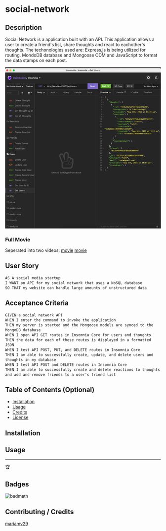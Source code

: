 # social-network
## Description 
Social Network is a application built with an API. This application allows a user to create a friend's list, share thoughts and react to eachother's thoughts. The techonologies used are: Express,js is being utilized for routing. MondoDB database and Mongoose ODM and JavaScript to format the data stamps on each post. 


![screenshot](./assets/images/screenshot.jpg)

### Full Movie
Seperated into two videos:
[movie](https://drive.google.com/file/d/1uglwYMsT0YC4HUGdtLoBamd28HreCoYL/view)
[movie](https://drive.google.com/file/d/1K2I-wETeKJdWRPqvbElHHOc8kxMCDiaw/view)
## User Story

```
AS A social media startup
I WANT an API for my social network that uses a NoSQL database
SO THAT my website can handle large amounts of unstructured data
```

## Acceptance Criteria

```
GIVEN a social network API
WHEN I enter the command to invoke the application
THEN my server is started and the Mongoose models are synced to the MongoDB database
WHEN I open API GET routes in Insomnia Core for users and thoughts
THEN the data for each of these routes is displayed in a formatted JSON
WHEN I test API POST, PUT, and DELETE routes in Insomnia Core
THEN I am able to successfully create, update, and delete users and thoughts in my database
WHEN I test API POST and DELETE routes in Insomnia Core
THEN I am able to successfully create and delete reactions to thoughts and add and remove friends to a user’s friend list
```


## Table of Contents (Optional)



* [Installation](#installation)
* [Usage](#usage)
* [Credits](#credits)
* [License](#license)


## Installation





## Usage 


---

🏆 
## Badges

![badmath](https://img.shields.io/github/languages/top/nielsenjared/badmath)




## Contributing / Credits

[mariamv29](https://github.com/mariamv29/README-generator.git)
